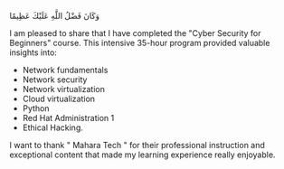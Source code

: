 
وَكَانَ فَضْلُ اللَّهِ عَلَيْكَ عَظِيمًا

I am pleased to share that I have completed the "Cyber Security for Beginners" course. This intensive 35-hour program provided valuable insights into:
- Network fundamentals
- Network security
- Network virtualization
- Cloud virtualization
- Python
- Red Hat Administration 1
- Ethical Hacking.

I want to thank " Mahara Tech " for their professional instruction and exceptional content that made my learning experience really enjoyable.